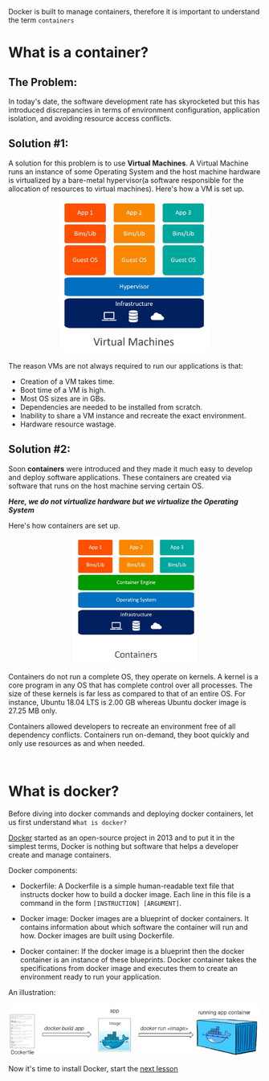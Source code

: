 Docker is built to manage containers, therefore it is important to understand the term `containers`

# What is a container?

## The Problem:
In today's date, the software development rate has skyrocketed but this has introduced discrepancies in terms of environment configuration, application isolation, and avoiding resource access conflicts. 

## Solution #1:
A solution for this problem is to use __Virtual Machines__. A Virtual Machine runs an instance of some Operating System and the host machine hardware is virtualized by a bare-metal hypervisor(a software responsible for the allocation of resources to virtual machines). Here's how a VM is set up.

<p align="center"><img src="../images/virtual_machines_architecture.jpg" width=300></img></p>

The reason VMs are not always required to run our applications is that:
- Creation of a VM takes time.
- Boot time of a VM is high.
- Most OS sizes are in GBs.
- Dependencies are needed to be installed from scratch.
- Inability to share a VM instance and recreate the exact environment.
- Hardware resource wastage.

## Solution #2:
Soon __containers__ were introduced and they made it much easy to develop and deploy software applications. These containers are created via software that runs on the host machine serving certain OS. 

*__Here, we do not virtualize hardware but we virtualize the Operating System__*

Here's how containers are set up.

<p align="center"><img src="../images/container_architecture.jpg" width=250></img></p>

Containers do not run a complete OS, they operate on kernels. A kernel is a core program in any OS that has complete control over all processes. The size of these kernels is far less as compared to that of an entire OS. For instance, Ubuntu 18.04 LTS is 2.00 GB whereas Ubuntu docker image is 27.25 MB only.

Containers allowed developers to recreate an environment free of all dependency conflicts. Containers run on-demand, they boot quickly and only use resources as and when needed.

<br>

# What is docker?

Before diving into docker commands and deploying docker containers, let us first understand `What is docker?`


[Docker](https://docker.com) started as an open-source project in 2013 and to put it in the simplest terms, Docker is nothing but software that helps a developer create and manage containers.

Docker components:

- Dockerfile: A Dockerfile is a simple human-readable text file that instructs docker how to build a docker image. Each line in this file is a command in the form `[INSTRUCTION] [ARGUMENT]`.

- Docker image: Docker images are a blueprint of docker containers. It contains information about which software the container will run and how. Docker images are built using Dockerfile.

- Docker container: If the docker image is a blueprint then the docker container is an instance of these blueprints. Docker container takes the specifications from docker image and executes them to create an environment ready to run your application.

An illustration:
<p align="center"><img src="../images/docker_components.jpg" width=600></img></p>

Now it's time to install Docker, start the [next lesson](./docker_installation.md)